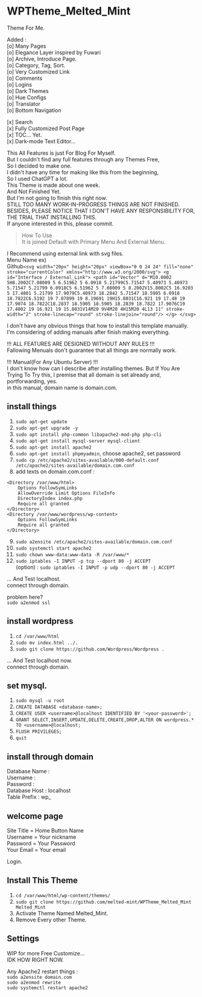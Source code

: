 # WPTheme_Melted_Mint
Theme For Me.  
  
Added :  
[o] Many Pages   
[o] Elegance Layer inspired by Fuwari  
[o] Archive, Introduce Page.  
[o] Category, Tag, Sort.  
[o] Very Customized Link  
[o] Comments  
[o] Logins  
[o] Dark Themes  
[o] Hue Configs  
[o] Translator  
[o] Bottom Navigation  
  
  
[x] Search  
[x] Fully Customized Post Page  
[x] TOC... Yet.  
[x] Dark-mode Text Editor...  
  
This All Features is just For Blog For Myself.  
But I couldn't find any full features through any Themes Free,  
So I decided to make one.  
I didn't have any time for making like this from the beginning,  
So I used ChatGPT a lot.  
This Theme is made about one week.  
And Not Finished Yet.  
But I'm not going to finish this right now.  
STILL TOO MANY WORK-IN-PROGRESS THINGS ARE NOT FINISHED.  
BESIDES, PLEASE NOTICE THAT I DON'T HAVE ANY RESPONSIBILITY FOR,  
THE TRIAL THAT INSTALLING THIS.  
If anyone interested in this, please commit.  
  
> How To Use  
It is joined Default with Primary Menu And External Menu.  
  
I Recommend using external link with svg files.  
Menu Name ex)  
Github`<svg width="20px" height="20px" viewBox="0 0 24 24" fill="none" stroke="currentColor" xmlns="http://www.w3.org/2000/svg"> <g id="Interface / External_Link"> <path id="Vector" d="M10.0002 5H8.2002C7.08009 5 6.51962 5 6.0918 5.21799C5.71547 5.40973 5.40973 5.71547 5.21799 6.0918C5 6.51962 5 7.08009 5 8.2002V15.8002C5 16.9203 5 17.4801 5.21799 17.9079C5.40973 18.2842 5.71547 18.5905 6.0918 18.7822C6.5192 19 7.07899 19 8.19691 19H15.8031C16.921 19 17.48 19 17.9074 18.7822C18.2837 18.5905 18.5905 18.2839 18.7822 17.9076C19 17.4802 19 16.921 19 15.8031V14M20 9V4M20 4H15M20 4L13 11" stroke-width="2" stroke-linecap="round" stroke-linejoin="round"/> </g> </svg>`  
  
I don't have any obvious things that how to install this template manually.  
I'm considering of adding manuals after finish making everything.  
  
!!! ALL FEATURES ARE DESIGNED WITHOUT ANY RULES !!!  
Fallowing Menuals don't guarantee that all things are normally work.  
  
!!! Manual(For Any Ubuntu Server) !!!  
I don't know how can I describe after installing themes.
But If You Are Trying To Try this,
I premise that all domain is set already and, portforwarding, yes.  
in this manual, domain name is domain.com.  
  
## install things  
1. ```sudo apt-get update```  
2. ```sudo apt-get upgrade -y```  
3. ```sudo apt install php-common libapache2-mod-php php-cli```  
4. ```sudo apt-get install mysql-server mysql-client```  
5. ```sudo apt-get install apache2```  
6. ```sudo apt-get install phpmyadmin```, choose apache2, set password  
7. ```sudo cp /etc/apache2/sites-available/000-default.conf /etc/apache2/sites-available/domain.com.conf```  
8. add texts on domain.com.conf :
```
<Directory /var/www/html>  
    Options FollowSymLinks  
    AllowOverride Limit Options FileInfo  
    DirectoryIndex index.php  
    Require all granted  
</Directory>  
<Directory /var/www/wordpress/wp-content>  
    Options FollowSymLinks  
    Require all granted  
</Directory>  
```
9. ```sudo a2ensite /etc/apache2/sites-available/domain.com.conf```  
10. ```sudo systemctl start apache2```  
11. ```sudo chown www-data:www-data -R /var/www/*```  
12. ```sudo iptables -I INPUT -p tcp --dport 80 -j ACCEPT```  
(option) : ```sudo iptables -I INPUT -p udp --dport 80 -j ACCEPT```  
  
... And Test localhost.  
connect through domain.  
  
problem here?  
```sudo a2enmod ssl```  
  
## install wordpress
1. ```cd /var/www/html```  
2. ```sudo mv index.html ../.```  
3. ```sudo git clone https://github.com/Wordpress/Wordpress .```  
  
... And Test localhost now.  
connect through domain.  
  
## set mysql.  
1. ```sudo mysql -u root```  
2. ```CREATE DATABASE <database-name>;```  
3. ```CREATE USER <username>@localhost IDENTIFIED BY '<your-password>';```  
4. ```GRANT SELECT,INSERT,UPDATE,DELETE,CREATE,DROP,ALTER ON wordpress.* TO <username>@localhost;```  
5. ```FLUSH PRIVILEGES;```  
6. ```quit```  
  
## install through domain
Database Name : <database-name>  
Username : <username>  
Password : <your-password>  
Database Host : localhost  
Table Prefix : wp_  
  
## welcome page  
Site Title = Home Button Name  
Username = Your nickname  
Password = Your Password  
Your Email = Your email  
  
Login.  
  
## Install This Theme  
1. ```cd /var/www/html/wp-content/themes/```  
2. ```sudo git clone https://github.com/melted-mint/WPTheme_Melted_Mint Melted_Mint```  
3. Activate Theme Named Melted_Mint.
4. Remove Every other Theme.

## Settings
WIP for more Free Customize...  
IDK HOW RIGHT NOW.  
    
Any Apache2 restart things :  
```sudo a2ensite domain.com```  
```sudo a2enmod rewrite```  
```sudo systemctl restart apache2```  